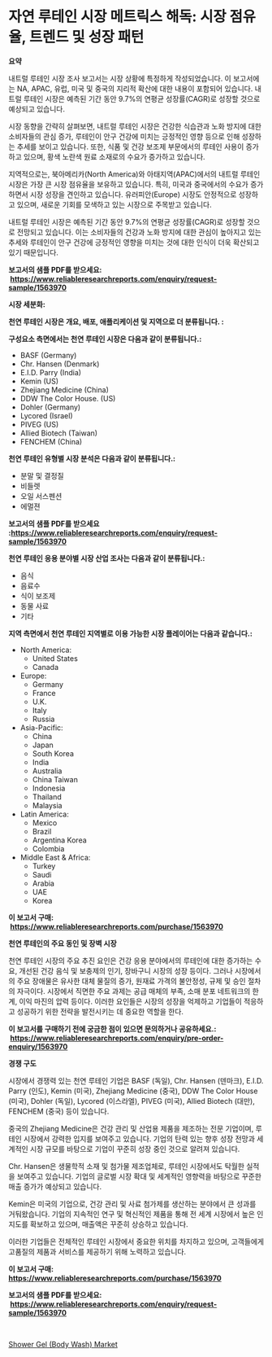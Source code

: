 <p><h1>자연 루테인 시장 메트릭스 해독: 시장 점유율, 트렌드 및 성장 패턴</h1></p><p><strong>요약</strong></p>
<p><p>내트럴 루테인 시장 조사 보고서는 시장 상황에 특정하게 작성되었습니다.  이 보고서에는 NA, APAC, 유럽, 미국 및 중국의 지리적 확산에 대한 내용이 포함되어 있습니다. 내트럴 루테인 시장은 예측된 기간 동안 9.7%의 연평균 성장률(CAGR)로 성장할 것으로 예상되고 있습니다.</p><p>시장 동향을 간략히 살펴보면, 내트럴 루테인 시장은 건강한 식습관과 노화 방지에 대한 소비자들의 관심 증가, 루테인이 안구 건강에 미치는 긍정적인 영향 등으로 인해 성장하는 추세를 보이고 있습니다. 또한, 식품 및 건강 보조제 부문에서의 루테인 사용이 증가하고 있으며, 황색 노란색 원료 소재로의 수요가 증가하고 있습니다.</p><p>지역적으로는, 북아메리카(North America)와 아태지역(APAC)에서의 내트럴 루테인 시장은 가장 큰 시장 점유율을 보유하고 있습니다. 특히, 미국과 중국에서의 수요가 증가하면서 시장 성장을 견인하고 있습니다. 유러피안(Europe) 시장도 안정적으로 성장하고 있으며, 새로운 기회를 모색하고 있는 시장으로 주목받고 있습니다.</p><p>내트럴 루테인 시장은 예측된 기간 동안 9.7%의 연평균 성장률(CAGR)로 성장할 것으로 전망되고 있습니다. 이는 소비자들의 건강과 노화 방지에 대한 관심이 높아지고 있는 추세와 루테인이 안구 건강에 긍정적인 영향을 미치는 것에 대한 인식이 더욱 확산되고 있기 때문입니다.</p></p>
<p><strong>보고서의 샘플 PDF를 받으세요: &nbsp;<a href="https://www.reliableresearchreports.com/enquiry/request-sample/1563970">https://www.reliableresearchreports.com/enquiry/request-sample/1563970</a></strong></p>
<p><strong>시장 세분화:</strong></p>
<p><strong> 천연 루테인 시장은 개요, 배포, 애플리케이션 및 지역으로 더 분류됩니다. :</strong></p>
<p><strong>구성요소 측면에서는 천연 루테인 시장은 다음과 같이 분류됩니다.:</strong></p>
<p><ul><li>BASF (Germany)</li><li>Chr. Hansen (Denmark)</li><li>E.I.D. Parry (India)</li><li>Kemin (US)</li><li>Zhejiang Medicine (China)</li><li>DDW The Color House. (US)</li><li>Dohler (Germany)</li><li>Lycored (Israel)</li><li>PIVEG (US)</li><li>Allied Biotech (Taiwan)</li><li>FENCHEM (China)</li></ul></p>
<p><strong> 천연 루테인 유형별 시장 분석은 다음과 같이 분류됩니다.:</strong></p>
<p><ul><li>분말 및 결정질</li><li>비들렛</li><li>오일 서스펜션</li><li>에멀젼</li></ul></p>
<p><strong>보고서의 샘플 PDF를 받으세요 :<a href="https://www.reliableresearchreports.com/enquiry/request-sample/1563970">https://www.reliableresearchreports.com/enquiry/request-sample/1563970</a></strong></p>
<p><strong> 천연 루테인 응용 분야별 시장 산업 조사는 다음과 같이 분류됩니다.:</strong></p>
<p><ul><li>음식</li><li>음료수</li><li>식이 보조제</li><li>동물 사료</li><li>기타</li></ul></p>
<p><strong>지역 측면에서 천연 루테인 지역별로 이용 가능한 시장 플레이어는 다음과 같습니다.:</strong></p>
<p><ul>
    <li>
        North America:
        <ul>
            <li>United States</li>
            <li>Canada</li>
        </ul>
    </li>
    <li>
        Europe:
        <ul>
            <li>Germany</li>
            <li>France</li>
            <li>U.K.</li>
            <li>Italy</li>
            <li>Russia</li>
        </ul>
    </li>
    <li>
        Asia-Pacific:
        <ul>
            <li>China</li>
            <li>Japan</li>
            <li>South Korea</li>
            <li>India</li>
            <li>Australia</li>
            <li>China Taiwan</li>
            <li>Indonesia</li>
            <li>Thailand</li>
            <li>Malaysia</li>
        </ul>
    </li>
    <li>
        Latin America:
        <ul>
            <li>Mexico</li>
            <li>Brazil</li>
            <li>Argentina Korea</li>
            <li>Colombia</li>
        </ul>
    </li>
    <li>
        Middle East & Africa:
        <ul>
            <li>Turkey</li>
            <li>Saudi</li>
            <li>Arabia</li>
            <li>UAE</li>
            <li>Korea</li>
        </ul>
    </li>
    </ul></p>
<p><strong>이 보고서 구매: &nbsp;<a href="https://www.reliableresearchreports.com/purchase/1563970">https://www.reliableresearchreports.com/purchase/1563970</a></strong></p>
<p><strong>천연 루테인의 주요 동인 및 장벽 시장</strong></p>
<p><p>천연 루테인 시장의 주요 추진 요인은 건강 응용 분야에서의 루테인에 대한 증가하는 수요, 개선된 건강 음식 및 보충제의 인기, 장바구니 시장의 성장 등이다. 그러나 시장에서의 주요 장애물은 유사한 대체 물질의 증가, 원재료 가격의 불안정성, 규제 및 승인 절차의 자극이다. 시장에서 직면한 주요 과제는 공급 매체의 부족, 소매 분포 네트워크의 한계, 이익 마진의 압력 등이다. 이러한 요인들은 시장의 성장을 억제하고 기업들이 적응하고 성공하기 위한 전략을 발전시키는 데 중요한 역할을 한다.</p></p>
<p><strong>이 보고서를 구매하기 전에 궁금한 점이 있으면 문의하거나 공유하세요.: &nbsp;<a href="https://www.reliableresearchreports.com/enquiry/pre-order-enquiry/1563970">https://www.reliableresearchreports.com/enquiry/pre-order-enquiry/1563970</a></strong></p>
<p><strong>경쟁 구도</strong></p>
<p><p>시장에서 경쟁력 있는 천연 루테인 기업은 BASF (독일), Chr. Hansen (덴마크), E.I.D. Parry (인도), Kemin (미국), Zhejiang Medicine (중국), DDW The Color House (미국), Dohler (독일), Lycored (이스라엘), PIVEG (미국), Allied Biotech (대만), FENCHEM (중국) 등이 있습니다. </p><p>중국의 Zhejiang Medicine은 건강 관리 및 산업용 제품을 제조하는 전문 기업이며, 루테인 시장에서 강력한 입지를 보여주고 있습니다. 기업의 탄력 있는 향후 성장 전망과 세계적인 시장 규모를 바탕으로 기업이 꾸준히 성장 중인 것으로 알려져 있습니다. </p><p>Chr. Hansen은 생물학적 소재 및 첨가물 제조업체로, 루테인 시장에서도 탁월한 실적을 보여주고 있습니다. 기업의 글로벌 시장 확대 및 세계적인 영향력을 바탕으로 꾸준한 매출 증가가 예상되고 있습니다.</p><p>Kemin은 미국의 기업으로, 건강 관리 및 사료 첨가제를 생산하는 분야에서 큰 성과를 거둬왔습니다. 기업의 지속적인 연구 및 혁신적인 제품을 통해 전 세계 시장에서 높은 인지도를 확보하고 있으며, 매출액은 꾸준히 상승하고 있습니다.</p><p>이러한 기업들은 전체적인 루테인 시장에서 중요한 위치를 차지하고 있으며, 고객들에게 고품질의 제품과 서비스를 제공하기 위해 노력하고 있습니다.</p></p>
<p><strong>이 보고서 구매: &nbsp; <a href="https://www.reliableresearchreports.com/purchase/1563970">https://www.reliableresearchreports.com/purchase/1563970</a></strong></p>
<p><strong>보고서의 샘플 PDF를 받으세요: &nbsp;<a href="https://www.reliableresearchreports.com/enquiry/request-sample/1563970">https://www.reliableresearchreports.com/enquiry/request-sample/1563970</a></strong><strong></strong></p>
<p>&nbsp;</p>
<p><p><a href="https://github.com/edytherolanlouisejk1miz0wig/Market-Research-Report-List-1/blob/main/shower-gel-body-wash-market.md">Shower Gel (Body Wash) Market</a></p></p>